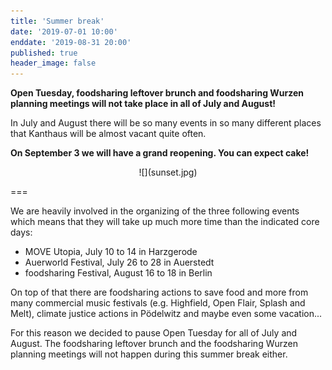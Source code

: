 ```yaml
---
title: 'Summer break'
date: '2019-07-01 10:00'
enddate: '2019-08-31 20:00'
published: true
header_image: false
---
```


**Open Tuesday, foodsharing leftover brunch and foodsharing Wurzen planning meetings will not take place in all of July and August!**

In July and August there will be so many events in so many different places that Kanthaus will be almost vacant quite often.

**On September 3 we will have a grand reopening. You can expect cake!**

<div markdown="1" style="text-align:center;">
![](sunset.jpg)
</div>

===

We are heavily involved in the organizing of the three following events which means that they will take up much more time than the indicated core days:
- MOVE Utopia, July 10 to 14 in Harzgerode
- Auerworld Festival, July 26 to 28 in Auerstedt
- foodsharing Festival, August 16 to 18 in Berlin

On top of that there are foodsharing actions to save food and more from many commercial music festivals (e.g. Highfield, Open Flair, Splash and Melt), climate justice actions in Pödelwitz and maybe even some vacation...

For this reason we decided to pause Open Tuesday for all of July and August. The foodsharing leftover brunch and the foodsharing Wurzen planning meetings will not happen during this summer break either.
